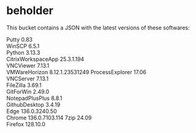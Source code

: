 # beholder
This bucket contains a JSON with the latest versions of these softwares:

Putty              0.83           
WinSCP             6.5.1          
Python             3.13.3         
CitrixWorkspaceApp 25.3.1.194     
VNCViewer          7.13.1         
VMWareHorizon      8.12.1.23531249
ProcessExplorer    17.06          
VNCServer          7.13.1         
FileZilla          3.69.1         
GitForWin          2.49.0         
NotepadPlusPlus    8.8.1          
GithubDesktop      3.4.19         
Edge               136.0.3240.50  
Chrome             136.0.7103.114 
7zip               24.09          
Firefox            128.10.0         



